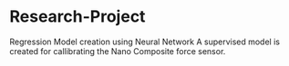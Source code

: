 # Research-Project
Regression Model creation using Neural Network
A supervised model is created for callibrating the Nano Composite force sensor.
